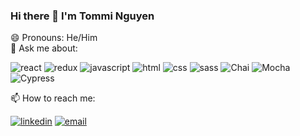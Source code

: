 ### Hi there 👋 I'm Tommi Nguyen
 😄 Pronouns: He/Him <br>
 💬 Ask me about:
 <p>
 <img alt="react" src="https://img.shields.io/badge/React-20232A?style=for-the-badge&logo=react&logoColor=61DAFB"/>
 <img alt="redux" src="https://img.shields.io/badge/Redux-593D88?style=for-the-badge&logo=redux&logoColor=white"/>
 <img alt="javascript" src="https://img.shields.io/badge/JavaScript-F7DF1E?style=for-the-badge&logo=javascript&logoColor=black"/>
 <img alt="html" src="https://img.shields.io/badge/HTML5-E34F26?style=for-the-badge&logo=html5&logoColor=white"/>
 <img alt="css" src="https://img.shields.io/badge/CSS3-1572B6?style=for-the-badge&logo=css3&logoColor=white"/>
 <img alt="sass" src="https://img.shields.io/badge/Sass-CC6699?style=for-the-badge&logo=sass&logoColor=white"/>
 <img alt="Chai" src="https://camo.githubusercontent.com/dc1b092fdeb7e14a149274315b4d53632d98e5ff80d94f3fc04bf2f995369b31/68747470733a2f2f696d672e736869656c64732e696f2f62616467652f636861692d4131313430343f7374796c653d666f722d7468652d6261646765266c6f676f3d63686169266c6f676f436f6c6f723d7768697465"/>
  <img alt="Mocha" src="https://img.shields.io/badge/-mocha-%238D6748?&style=for-the-badge&logo=mocha&logoColor=white"/>
  <img alt="Cypress" src="https://img.shields.io/badge/-cypress-%23E5E5E5?style=for-the-badge&logo=cypress&logoColor=058a5e"/>
 </p>
 📫 How to reach me:
 <p>
 <a href="https://www.linkedin.com/in/tommi-t-nguyen/" target="_blank"><img alt="linkedin" src="https://img.shields.io/badge/-LinkedIn-black.svg?style=for-the-badge&logo=linkedin&colorB=1C5D99"/></a>
  <a href="mailto:tommi.t.nguyen@icloud.com"><img alt="email" src="https://img.shields.io/badge/Gmail-D14836?style=for-the-badge&logo=gmail&logoColor=white"/></a>
  </p>

